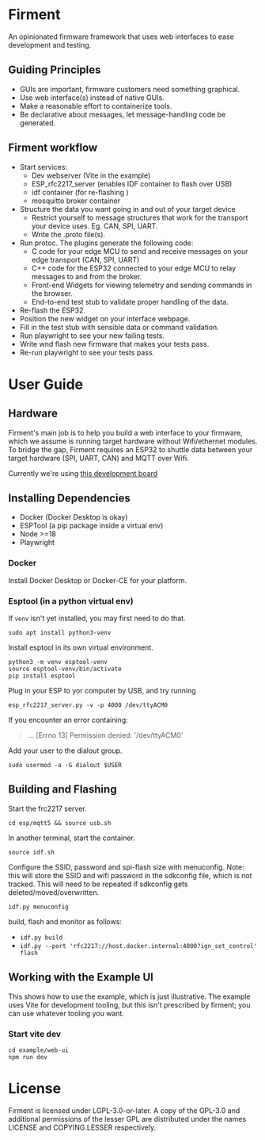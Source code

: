 # Firment
An opinionated firmware framework that uses web interfaces to ease development and testing.

## Guiding Principles
- GUIs are important, firmware customers need something graphical.
- Use web interface(s) instead of native GUIs.
- Make a reasonable effort to containerize tools.
- Be declarative about messages, let message-handling code be generated.

## Firment workflow
- Start services:
  - Dev webserver (Vite in the example)
  - ESP_rfc2217_server (enables IDF container to flash over USB)
  - idf container (for re-flashing  )
  - mosquitto broker container
- Structure the data you want going in and out of your target device
  - Restrict yourself to message structures that work for the transport your device uses.  Eg. CAN, SPI, UART.
  - Write the .proto file(s).
- Run protoc.  The plugins generate the following code:
  - C code for your edge MCU to send and receive messages on your edge transport (CAN, SPI, UART)
  - C++ code for the ESP32 connected to your edge MCU to relay messages to and from the broker.
  - Front-end Widgets for viewing telemetry and sending commands in the browser.
  - End-to-end test stub to validate proper handling of the data.
- Re-flash the ESP32.
- Position the new widget on your interface webpage.
- Fill in the test stub with sensible data or command validation.
- Run playwright to see your new failing tests.
- Write wnd flash new firmware that makes your tests pass.
- Re-run playwright to see your tests pass.

# User Guide
## Hardware
Firment's main job is to help you build a web interface to your firmware, which we assume is running target hardware without Wifi/ethernet modules.  To bridge the gap, Firment requires an ESP32 to shuttle data between your target hardware (SPI, UART, CAN) and MQTT over Wifi.

Currently we're using [this development board](https://mischianti.org/vcc-gnd-studio-yd-esp32-s3-devkitc-1-clone-high-resolution-pinout-and-specs/)

## Installing Dependencies
- Docker (Docker Desktop is okay)
- ESPTool (a pip package inside a virtual env)
- Node >=18
- Playwright

### Docker
Install Docker Desktop or Docker-CE for your platform.

### Esptool (in a python virtual env)
If `venv` isn't yet installed, you may first need to do that.

```
sudo apt install python3-venv
```

Install esptool in its own virtual environment.
```
python3 -m venv esptool-venv
source esptool-venv/bin/activate
pip install esptool
```
Plug in your ESP to yor computer by USB, and try running
```
esp_rfc2217_server.py -v -p 4000 /dev/ttyACM0
```
If you encounter an error containing:
>... [Errno 13] Permission denied: '/dev/ttyACM0'

Add your user to the dialout group.
```
sudo usermod -a -G dialout $USER
```
## Building and Flashing
Start the frc2217 server.
```
cd esp/mqtt5 && source usb.sh
```
In another terminal, start the container.
```
source idf.sh
```
Configure the SSID, password and spi-flash size with menuconfig.  Note: this will store the SSID and wifi password in the sdkconfig file, which is not tracked.  This will need to be repeated if sdkconfig gets deleted/moved/overwritten.
```
idf.py menuconfig
```
build, flash and monitor as follows:
- `idf.py build`
- `idf.py --port 'rfc2217://host.docker.internal:4000?ign_set_control' flash`

## Working with the Example UI
This shows how to use the example, which is just illustrative.  The example uses Vite for development tooling, but this isn't prescribed by firment; you can use whatever tooling you want. 

### Start vite dev
```
cd example/web-ui
npm run dev
```
# License
Firment is licensed under LGPL-3.0-or-later.  A copy of the GPL-3.0 and additional permissions of the lesser GPL are distributed under the names LICENSE and COPYING.LESSER respectively.
